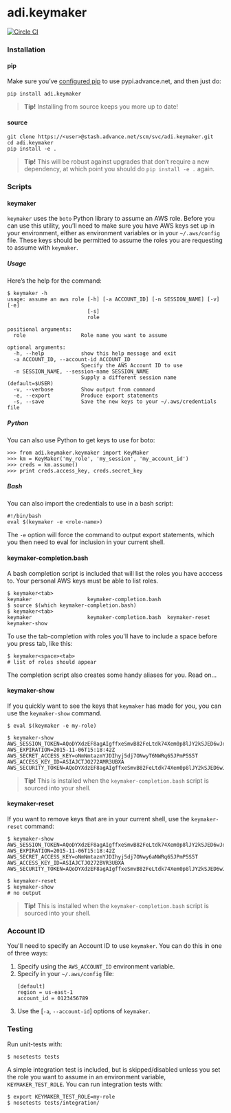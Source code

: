 adi.keymaker
============

[![Circle CI](https://circleci.com/gh/advancedigital/adi.keymaker.svg?style=svg)](https://circleci.com/gh/advancedigital/adi.keymaker)

### Installation

#### pip

Make sure you’ve [configured pip] to use pypi.advance.net, and then just do:

    pip install adi.keymaker
    
> **Tip!** Installing from source keeps you more up to date!

#### source

    git clone https://<user>@stash.advance.net/scm/svc/adi.keymaker.git
    cd adi.keymaker
    pip install -e .

> **Tip!** This will be robust against upgrades that don’t require a new dependency, at which point you should do `pip install -e .` again.

### Scripts
#### keymaker

`keymaker` uses the `boto` Python library to assume an AWS role. Before
you can use this utility, you’ll need to make sure you have AWS keys set
up in your environment, either as environment variables or in your
`~/.aws/config` file. These keys should be permitted to assume the roles
you are requesting to assume with `keymaker`.

##### Usage

Here’s the help for the command:

    $ keymaker -h
    usage: assume an aws role [-h] [-a ACCOUNT_ID] [-n SESSION_NAME] [-v] [-e]
                              [-s]
                              role

    positional arguments:
      role                  Role name you want to assume

    optional arguments:
      -h, --help            show this help message and exit
      -a ACCOUNT_ID, --account-id ACCOUNT_ID
                            Specify the AWS Account ID to use
      -n SESSION_NAME, --session-name SESSION_NAME
                            Supply a different session name (default=$USER)
      -v, --verbose         Show output from command
      -e, --export          Produce export statements
      -s, --save            Save the new keys to your ~/.aws/credentials file

##### Python

You can also use Python to get keys to use for boto:

    >>> from adi.keymaker.keymaker import KeyMaker
    >>> km = KeyMaker('my_role', 'my_session', 'my_account_id')
    >>> creds = km.assume()
    >>> print creds.access_key, creds.secret_key

##### Bash

You can also import the credentials to use in a bash script:

    #!/bin/bash
    eval $(keymaker -e <role-name>)

The `-e` option will force the command to output export statements, which you then need to eval for inclusion in your current shell.

#### keymaker-completion.bash

A bash completion script is included that will list the roles you have acccess to.  Your personal AWS keys must be able to list roles.

    $ keymaker<tab>
    keymaker                  keymaker-completion.bash
    $ source $(which keymaker-completion.bash)
    $ keymaker<tab>
    keymaker                  keymaker-completion.bash  keymaker-reset            keymaker-show
    
To use the tab-completion with roles you'll have to include a space before you press tab, like this:

    $ keymaker<space><tab>
    # list of roles should appear
    
The completion script also creates some handy aliases for you. Read on...

#### keymaker-show
If you quickly want to see the keys that `keymaker` has made for you, you can use the `keymaker-show` command.

    $ eval $(keymaker -e my-role)

    $ keymaker-show
    AWS_SESSION_TOKEN=AQoDYXdzEF8agAIgffxeSmvB82FeLtdk74Xem0p8lJY2kSJED6wJd4U4LTwLvr5hWPoMNcPFXbnixPv0Piqq3s3rBxGiRl1ZoJDh0lGEAdpy1iSTx+5apNqWtl7hT31SkLtI3OmdrfM5wN5tSzUar30ukIzRbh4vCTYVhZHieTOVOFq0FZh36PExMqVU/haWnbCotDe2Bpn9+c31ZzVN7B5EpSfDYIiLujjDmEGJJkOFFVkeJSxn7Um6d28eI/bAYh42g7Gh+jBbPWHqLaQkQuf5XGgHS3HVwEAonrpsDJH7ULEfpbwhQPs/OBZKgldjPMbxT7xE5KTdjaC+it6TCNNhPCuMaIRAOvFYIMLt8rEF
    AWS_EXPIRATION=2015-11-06T15:18:42Z
    AWS_SECRET_ACCESS_KEY=oNmNmtazmYJDIhyj5dj7ONwyT6NWRq65JPmP5S5T
    AWS_ACCESS_KEY_ID=ASIAJCTJO272AMR3UBXA
    AWS_SECURITY_TOKEN=AQoDYXdzEF8agAIgffxeSmvB82FeLtdk74Xem0p8lJY2kSJED6wJd4U4LTwLvr5hWPoMNcPFXbnixPv0Piqq3s3rBxGiRl1ZoJDh0lGEAdpy1iSTx+5apNqWtl7hT31SkLtI3OmdrfM5wN5tSzUar30ukIzRbh4vCTYVhZHieTOVOFq0FZh36PExMqVU/haWnbCotDe2Bpn9+c31ZzVN7B5EpSfDYIiLujjDmEGJJkOFFVkeJSxn7Um6d28eI/bAYh42g7Gh+jBbPWHqLaQkQuf5XGgHS3HVwEAonrpsDJH7ULEfpbwhQPs/OBZKgldjPMbxT7xE5KTdjaC+it6TCNNhPCuMaIRAOvFYIMLt8rEF

> **Tip!** This is installed when the `keymaker-completion.bash` script is sourced into your shell.

#### keymaker-reset
If you want to remove keys that are in your current shell, use the `keymaker-reset` command:

    $ keymaker-show
    AWS_SESSION_TOKEN=AQoDYXdzEF8agAIgffxeSmvB82FeLtdk74Xem0p8lJY2kSJED6wJd4U4LTwLvr5hWPoMNcPFXbnixPv0Piqq3s3rBxGiRl1ZoJDh0lGEAdpy1iSTx+5apNqWtl7hT31SkLtI3OmdrfM5wN5tSzUar30ukIzRbh4vCTYVhZHieTOVOFq0FZh36PExMqVU/haWnbCotDe2Bpn9+c31ZzVN7B5EpSfDYIiLujjDmEGJJkOFFVkeJSxn7Um6d28eI/bAYh42g7Gh+jBbPWHqLaQkQuf5XGgHS3HVwEAonrpsDJH7ULEfpbwhQPs/OBZKgldjPMbxT7xE5KTdjaC+it6TCNjuPCuMaIRAOvFYIMLt8rEF
    AWS_EXPIRATION=2015-11-06T15:18:42Z
    AWS_SECRET_ACCESS_KEY=oNmNmtazmYJDIhyj5dj7ONwy6aNWRq65JPmP5S5T
    AWS_ACCESS_KEY_ID=ASIAJCTJO272BVR3UBXA
    AWS_SECURITY_TOKEN=AQoDYXdzEF8agAIgffxeSmvB82FeLtdk74Xem0p8lJY2kSJED6wJd4U4LTwLvr5hWPoMNcPFXbnixPv0Piqq3s3rBxGiRl1ZoJDh0lGEAdpy1iSTx+5apNqWtl7hT31SkLtI3OmdrfM5wN5tSzUar30ukIzRbh4vCTYVhZHieTOVOFq0FZh36PExMqVU/haWnbCotDe2Bpn9+c31ZzVN7B5EpSfDYIiLujjDmEGJJkOFFVkeJSxn7Um6d28eI/bAYh42g7Gh+jBbPWHqLaQkQuf5XGgHS3HVwEAonrpsDJH7ULEfpbwhQPs/OBZKgldjPMbxT7xE5KTdjaC+it6TCNjuPCuMaIRAOvFYIMLt8rEF

    $ keymaker-reset
    $ keymaker-show
    # no output
    
> **Tip!** This is installed when the `keymaker-completion.bash` script is sourced into your shell.

### Account ID

You'll need to specify an Account ID to use `keymaker`.  You can do this in one of three ways:

1. Specify using the `AWS_ACCOUNT_ID` environment variable.
2. Specify in your `~/.aws/config` file:
    ```
    [default]
    region = us-east-1
    account_id = 0123456789
    ```
3. Use the [`-a`, `--account-id`] options of `keymaker`.

### Testing

Run unit-tests with:

    $ nosetests tests

A simple integration test is included, but is skipped/disabled unless you set the role you want to assume in an environment variable, `KEYMAKER_TEST_ROLE`.  You can run integration tests with:

    $ export KEYMAKER_TEST_ROLE=my-role
    $ nosetests tests/integration/

[configured pip]: https://wiki.advance.net/display/tech/Get+Started+with+Python+Packaging
